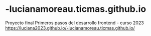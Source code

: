 
# -lucianamoreau.ticmas.github.io
Proyecto final Primeros pasos del desarrollo frontend - curso 2023
https://luciana2023.github.io/-lucianamoreau.ticmas.github.io/

